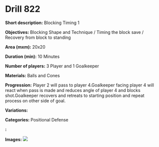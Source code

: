 # Drill 822

**Short description:**
Blocking Timing 1

**Objectives:**
Blocking Shape and Technique / Timing the block save / Recovery from block to standing

**Area (mxm):**
20x20

**Duration (min):**
10 Minutes

**Number of players:**
3 Player and 1 Goalkeeper

**Materials:**
Balls and Cones

**Progression:**
Player 2 will pass to player 4.Goalkeeper facing player 4 will react when pass is made and reduces angle of player 4 and blocks shot.Goalkeeper recovers and retreats to starting position and repeat process on other side of goal.

**Variations:**


**Categories:**
Positional Defense

**:**


**Images:**
![](https://www.coachingfutsal.com/\images\f0ac43a217c52646094969c1f9f4cf00701fa01c9a5e8f8b34d4d41bf34da9f1864f852b86e36902c87297c7c0288e9ad5966769b462cce7a293be81faa7452c5045d6be9c5c0.png)

